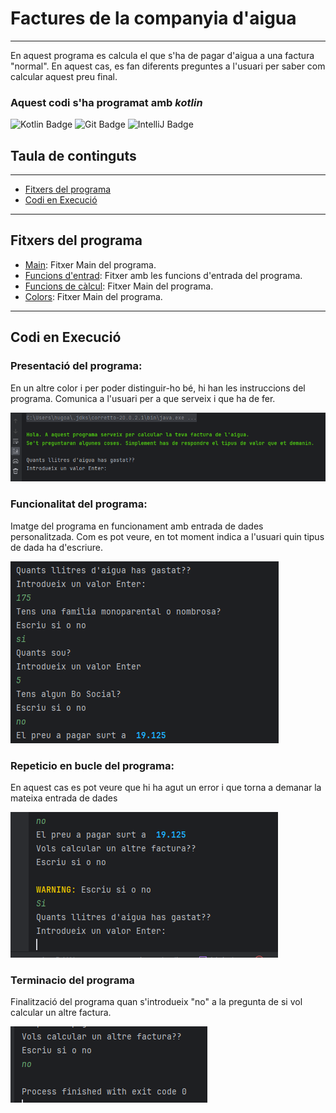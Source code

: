 # Factures de la companyia d'aigua

---
En aquest programa es calcula el que s'ha de pagar d'aigua a una factura "normal". En aquest cas, es fan diferents preguntes a l'usuari per saber com calcular aquest preu final.

### Aquest codi s'ha programat amb *kotlin* 
![Kotlin Badge](https://img.shields.io/badge/Kotlin-0095D5?&style=for-the-badge&logo=kotlin&logoColor=white)
![Git Badge](https://img.shields.io/badge/GIT-E44C30?style=for-the-badge&logo=git&logoColor=white)
![IntelliJ Badge](https://img.shields.io/badge/IntelliJ_IDEA-000000.svg?style=for-the-badge&logo=intellij-idea&logoColor=white)

## Taula de continguts

---

- [Fitxers del programa](#fitxers-del-programa)
- [Codi en Execució](#codi-en-execució)

---

## Fitxers del programa

- [Main](src/main/kotlin/Main.kt): Fitxer Main del programa.
- [Funcions d'entrad](src/main/kotlin/funcionsEntrada.kt): Fitxer amb les funcions d'entrada del programa.
- [Funcions de càlcul](src/main/kotlin/funcionsAigua.kt): Fitxer Main del programa.
- [Colors](src/main/kotlin/colors.kt): Fitxer Main del programa.

---

## Codi en Execució

### Presentació del programa:
En un altre color i per poder distinguir-ho bé, hi han les instruccions del programa. Comunica a l'usuari per a que serveix i que ha de fer.

![execucio1.png](images%2Fexecucio1.png)

### Funcionalitat del programa:
Imatge del programa en funcionament amb entrada de dades personalitzada. Com es pot veure, en tot moment indica a l'usuari quin tipus de dada ha d'escriure.

![execucio2.png](images%2Fexecucio2.png)

### Repeticio en bucle del programa:
En aquest cas es pot veure que hi ha agut un error i que torna a demanar la mateixa entrada de dades

![execucio3.png](images%2Fexecucio3.png)

### Terminacio del programa
Finalització del programa quan s'introdueix "no" a la pregunta de si vol calcular un altre factura.

![execucio4.png](images%2Fexecucio4.png)
